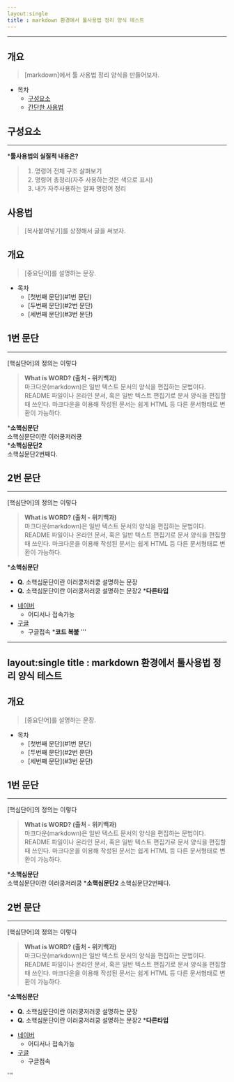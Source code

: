 ```yaml
---
layout:single
title : markdown 환경에서 툴사용법 정리 양식 테스트
---
```


---
## 개요
>[markdown]에서 툴 사용법 정리 양식을 만들어보자.
- 목차
  - [구성요소](#구성요소)
  - [간단한 사용법](#사용법)

## 구성요소
---
*__툴사용법의 실질적 내용은?__
> 1. 명령어 전체 구조 살펴보기
> 2. 명령어 총정리(자주 사용하는것은 색으로 표시)
> 3. 내가 자주사용하는 알짜 명령어 정리

## 사용법
>[복사붙여넣기]를 상정해서 글을 써보자.
## 개요
>[중요단어]를 설명하는 문장.
- 목차
  - [첫번째 문단](#1번 문단)
  - [두번째 문단](#2번 문단)
  - [세번째 문단](#3번 문단)

## 1번 문단
---
[핵심단어]의 정의는 이렇다
> __What is WORD? (출처 - 위키백과)__  
> 마크다운(markdown)은 일반 텍스트 문서의 양식을 편집하는 문법이다. README 파일이나 온라인 문서, 혹은 일반 텍스트 편집기로 문서 양식을 편집할 때 쓰인다. 마크다운을 이용해 작성된 문서는 쉽게 HTML 등 다른 문서형태로 변환이 가능하다. 

*__소핵심문단__  
소핵심문단이란 이러쿵저러쿵  
*__소핵심문단2__  
소핵심문단2번째다.  

## 2번 문단
---
[핵심단어]의 정의는 이렇다
> __What is WORD? (출처 - 위키백과)__  
> 마크다운(markdown)은 일반 텍스트 문서의 양식을 편집하는 문법이다. README 파일이나 온라인 문서, 혹은 일반 텍스트 편집기로 문서 양식을 편집할 때 쓰인다. 마크다운을 이용해 작성된 문서는 쉽게 HTML 등 다른 문서형태로 변환이 가능하다. 

*__소핵심문단__  
  - __Q.__ 소핵심문단이란 이러쿵저러쿵
    설명하는 문장
  - __Q.__ 소핵심문단이란 이러쿵저러쿵
    설명하는 문장2
*__다른타입__  
  + [네이버](http://naver.com)
    - 어디서나 접속가능
  + [구글](http://google.com)
    - 구글접속
*__코드 복붙__
'''
---
layout:single
title : markdown 환경에서 툴사용법 정리 양식 테스트
---

## 개요
>[중요단어]를 설명하는 문장.
- 목차
  - [첫번째 문단](#1번 문단)
  - [두번째 문단](#2번 문단)
  - [세번째 문단](#3번 문단)

## 1번 문단
---
[핵심단어]의 정의는 이렇다
> __What is WORD? (출처 - 위키백과)__  
> 마크다운(markdown)은 일반 텍스트 문서의 양식을 편집하는 문법이다. README 파일이나 온라인 문서, 혹은 일반 텍스트 편집기로 문서 양식을 편집할 때 쓰인다. 마크다운을 이용해 작성된 문서는 쉽게 HTML 등 다른 문서형태로 변환이 가능하다. 

*__소핵심문단__  
소핵심문단이란 이러쿵저러쿵
*__소핵심문단2__
소핵심문단2번째다.

## 2번 문단
---
[핵심단어]의 정의는 이렇다
> __What is WORD? (출처 - 위키백과)__  
> 마크다운(markdown)은 일반 텍스트 문서의 양식을 편집하는 문법이다. README 파일이나 온라인 문서, 혹은 일반 텍스트 편집기로 문서 양식을 편집할 때 쓰인다. 마크다운을 이용해 작성된 문서는 쉽게 HTML 등 다른 문서형태로 변환이 가능하다. 

*__소핵심문단__  
  - __Q.__ 소핵심문단이란 이러쿵저러쿵
    설명하는 문장
  - __Q.__ 소핵심문단이란 이러쿵저러쿵
    설명하는 문장2
*__다른타입__  
  + [네이버](http://naver.com)
    - 어디서나 접속가능
  + [구글](http://google.com)
    - 구글접속

'''
